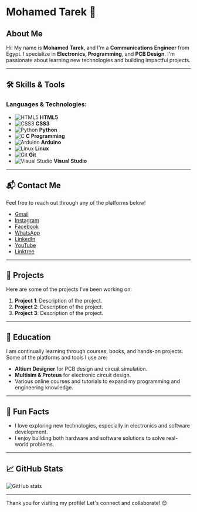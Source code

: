 # Mohamed Tarek 👋

## About Me
Hi! My name is **Mohamed Tarek**, and I'm a **Communications Engineer** from Egypt. I specialize in **Electronics, Programming**, and **PCB Design**. I'm passionate about learning new technologies and building impactful projects.

---

## 🛠️ Skills & Tools

### Languages & Technologies:
- ![HTML5](https://cdn.jsdelivr.net/gh/devicons/devicon/icons/html5/html5-original.svg) **HTML5**
- ![CSS3](https://cdn.jsdelivr.net/gh/devicons/devicon/icons/css3/css3-original.svg) **CSS3**
- ![Python](https://cdn.jsdelivr.net/gh/devicons/devicon/icons/python/python-original.svg) **Python**
- ![C](https://cdn.jsdelivr.net/gh/devicons/devicon/icons/c/c-original.svg) **C Programming**
- ![Arduino](https://cdn.jsdelivr.net/gh/devicons/devicon/icons/arduino/arduino-original.svg) **Arduino**
- ![Linux](https://cdn.jsdelivr.net/gh/devicons/devicon/icons/linux/linux-original.svg) **Linux**
- ![Git](https://cdn.jsdelivr.net/gh/devicons/devicon/icons/git/git-original.svg) **Git**
- ![Visual Studio](https://cdn.jsdelivr.net/gh/devicons/devicon/icons/visualstudio/visualstudio-plain.svg) **Visual Studio**

---

## 📬 Contact Me

Feel free to reach out through any of the platforms below!

- [Gmail](mailto:your.email@gmail.com)
- [Instagram](https://instagram.com/_m7md_tarek_)
- [Facebook](https://www.facebook.com/mohammed.tarek.5249349)
- [WhatsApp](https://wa.me/+201090637406)
- [LinkedIn](https://www.linkedin.com/in/medo-tarek-b5ba24246)
- [YouTube](https://www.youtube.com/channel/yourchannel)
- [Linktree](https://linktr.ee/m7mdtarek22)

---

## 🚀 Projects

Here are some of the projects I've been working on:

1. **Project 1**: Description of the project.
2. **Project 2**: Description of the project.
3. **Project 3**: Description of the project.

---

## 📖 Education

I am continually learning through courses, books, and hands-on projects. Some of the platforms and tools I use are:

- **Altium Designer** for PCB design and circuit simulation.
- **Multisim & Proteus** for electronic circuit design.
- Various online courses and tutorials to expand my programming and engineering knowledge.

---

## 📝 Fun Facts

- I love exploring new technologies, especially in electronics and software development.
- I enjoy building both hardware and software solutions to solve real-world problems.

---

## 📈 GitHub Stats

![GitHub stats](https://github-readme-stats.vercel.app/api?username=mohamed22tarek5&show_icons=true&count_private=true&hide=prs&theme=dark)

---

Thank you for visiting my profile! Let's connect and collaborate! 😊
